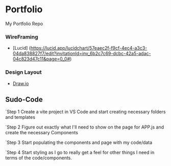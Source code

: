 # Portfolio
My Portfolio Repo

### WireFraming 
- [Lucid] (https://lucid.app/lucidchart/57eaec2f-f9cf-4ec4-a3c3-04da838827f7/edit?invitationId=inv_6b2c7c69-dcbc-42a5-adac-04c823d47c11&page=0_0#)


### Design Layout 
- [Draw.io]([url](https://app.diagrams.net/#G1lcupO9NFJIINtUPoN3Fpk44l_FrVrDpN))

## Sudo-Code

`Step 1
Create a vite project in VS Code and start creating necessary folders and templates

`Step 2
Figure out exactly what I'll need to show on the page for APP.js and create the necessary Components

`Step 3
Start populating the components and page with my code/data

`Step 4
Start styling as I go to really get a feel for other things I need in terms of the code/components.


